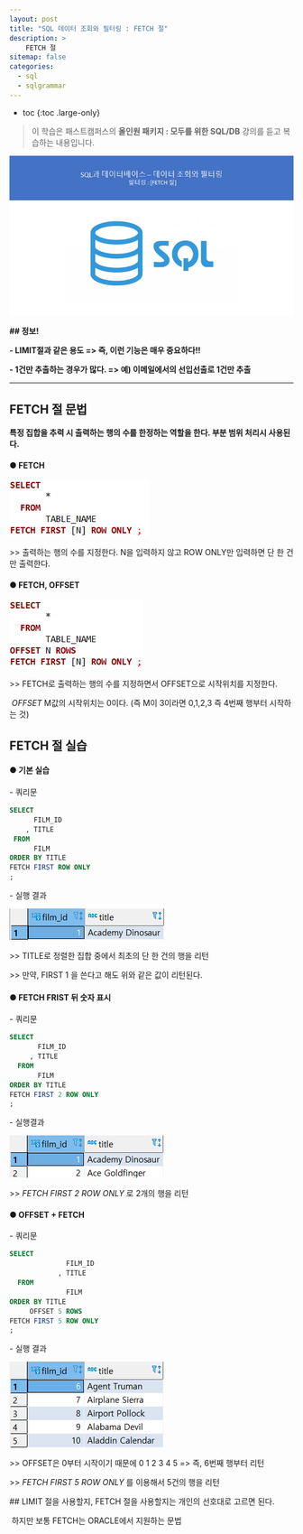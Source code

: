 ```yaml
---
layout: post
title: "SQL 데이터 조회와 필터링 : FETCH 절"
description: >
    FETCH 절
sitemap: false
categories:
  - sql
  - sqlgrammar 
---
```


* toc
{:toc .large-only}

> 이 학습은 패스트캠퍼스의 **올인원 패키지 : 모두를 위한 SQL/DB** 강의를 듣고 복습하는 내용입니다.

![img](/assets/md-images/image-16456059760711.png)

**## 정보!**

**- LIMIT절과 같은 용도  => 즉, 이런 기능은 매우 중요하다!!**

**- 1건만 추출하는 경우가 많다. => 예) 이메일에서의 선입선출로 1건만 추출**

****





## FETCH 절 문법

**특정 집합을 추력 시 출력하는 행의 수를 한정하는 역할을 한다. 부분 범위 처리시 사용된다.**





#### ● FETCH

![img](/assets/md-images/image-16456059876273.png)

\>> 출력하는 행의 수를 지정한다. N을 입력하지 않고 ROW ONLY만 입력하면 단 한 건만 출력한다.





#### ● FETCH, OFFSET

![img](/assets/md-images/image-16456059915055.png)

\>> FETCH로 출력하는 행의 수를 지정하면서 OFFSET으로 시작위치를 지정한다.

​      *OFFSET*  M값의 시작위치는 0이다. (즉 M이 3이라면 0,1,2,3 즉 4번째 행부터 시작하는 것)





## FETCH 절 실습





#### ● 기본 실습



\- 쿼리문

```SQL
SELECT
      FILM_ID
	, TITLE
 FROM
	  FILM
ORDER BY TITLE 
FETCH FIRST ROW ONLY 
;
```



\- 실행 결과

![img](/assets/md-images/image-16456059990377.png)

\>> TITLE로 정렬한 집합 중에서 최초의 단 한 건의 행을 리턴

\>> 만약, FIRST 1 을 쓴다고 해도 위와 같은 값이 리턴된다. 





#### ● FETCH FRIST 뒤 숫자 표시



\- 쿼리문

```SQL
SELECT
       FILM_ID
     , TITLE
  FROM
       FILM
ORDER BY TITLE 
FETCH FIRST 2 ROW ONLY
;
```



\- 실행결과

![img](/assets/md-images/image-16456060056539.png)

\>> *FETCH FIRST 2 ROW ONLY* 로 2개의 행을 리턴





#### ● OFFSET + FETCH



\- 쿼리문

``` SQL
SELECT
              FILM_ID
            , TITLE
  FROM
              FILM
ORDER BY TITLE 
     OFFSET 5 ROWS
FETCH FIRST 5 ROW ONLY
;
```



\- 실행 결과

![img](/assets/md-images/image-164560601512011.png)

\>> OFFSET은 0부터 시작이기 때문에 0 1 2 3 4 5 => 즉, 6번째 행부터 리턴

\>> *FETCH FIRST 5 ROW ONLY* 를 이용해서 5건의 행을 리턴





\## LIMIT 절을 사용할지, FETCH 절을 사용할지는 개인의 선호대로 고르면 된다.

​      하지만 보통 FETCH는 ORACLE에서 지원하는 문법